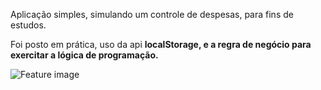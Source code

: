 Aplicação simples, simulando um controle de despesas, para fins de estudos.

Foi posto em prática, uso da api **localStorage, e a regra de negócio para exercitar a lógica de programação.**

![Feature image](https://lh3.googleusercontent.com/7iF1ILXDvE2EgZCeiWHUN33K4lJAdtYaahEmVkHLr6tWnluT8keadV3F8rWOvWAROts6rHPE12mEb54T6ym5laS1pKQsvLEDklIszInUywD8BmKm7f8vDEdHduBXZ8TcNUMx-P31ELMx98dCW-MFTCE3UZLNAQslvXGyOqzYNpJp0O-5RfBEl2qrx_a-VBHKf20gIJ1QoaDoIFXqY4ltc39n_47b81j1fbmF9sO_9tvi8aLQ68oj2Mmo0atkWVLxWn5niD6DvxoktDgfI1-L1ZHLYu6yVjUIScne7DjVtTX8mYRwYQ1IWFjdHTHuozSgTy793NNjfpdQJxYewF5wD0IdYSk9_rt32richjd4hzcQLLqBpaXZQxwaEsY2zuvvKIlCMBpFLnoj3yp07sVT0leiN5IiEIZyao9tJk6Ls7O0RO-c010k05n3FQWU8_RHerKeDyfNTTq0cXmW6qVe_D81UKRzv6GWZ9sHMIqgnxRtn4gcot4Xl7RakYLTf7d3hRRnb7u9fqD6t-_uvsMrcOxR2Ti7hUO4jDAYyXeyMAkGRfkYa_hUoQMQwJ337CiS2SSsf0idIwOJ6RVnVsDDxrL8RahaGxwQdNWOyT5WZ1XIyjMSmqFSktbiN7DVYOoMF4bsHIdmsF9PRlr2mQqsWeHlY8OMHr-XmwtlgLxREIHjvFuStLlfyDCCml-YhQ=w314-h437-no?authuser=0)
